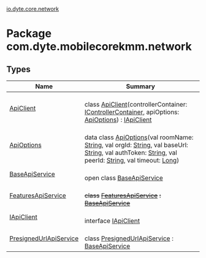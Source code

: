 [io.dyte.core.network](index.md)

# Package com.dyte.mobilecorekmm.network

## Types

| Name | Summary |
|---|---|
| [ApiClient](-api-client/index.md) | <br/>class [ApiClient](-api-client/index.md)(controllerContainer: [IControllerContainer](../com.dyte.mobilecorekmm.controllers/-i-controller-container/index.md), apiOptions: [ApiOptions](-api-options/index.md)) : [IApiClient](-i-api-client/index.md) |
| [ApiOptions](-api-options/index.md) | <br/>data class [ApiOptions](-api-options/index.md)(val roomName: [String](https://kotlinlang.org/api/latest/jvm/stdlib/kotlin/-string/index.html), val orgId: [String](https://kotlinlang.org/api/latest/jvm/stdlib/kotlin/-string/index.html), val baseUrl: [String](https://kotlinlang.org/api/latest/jvm/stdlib/kotlin/-string/index.html), val authToken: [String](https://kotlinlang.org/api/latest/jvm/stdlib/kotlin/-string/index.html), val peerId: [String](https://kotlinlang.org/api/latest/jvm/stdlib/kotlin/-string/index.html), val timeout: [Long](https://kotlinlang.org/api/latest/jvm/stdlib/kotlin/-long/index.html)) |
| [BaseApiService](-base-api-service/index.md) | <br/>open class [BaseApiService](-base-api-service/index.md) |
| [FeaturesApiService](-features-api-service/index.md) | <br/>~~class~~ [~~FeaturesApiService~~](-features-api-service/index.md) ~~:~~ [~~BaseApiService~~](-base-api-service/index.md) |
| [IApiClient](-i-api-client/index.md) | <br/>interface [IApiClient](-i-api-client/index.md) |
| [PresignedUrlApiService](-presigned-url-api-service/index.md) | <br/>class [PresignedUrlApiService](-presigned-url-api-service/index.md) : [BaseApiService](-base-api-service/index.md) |
